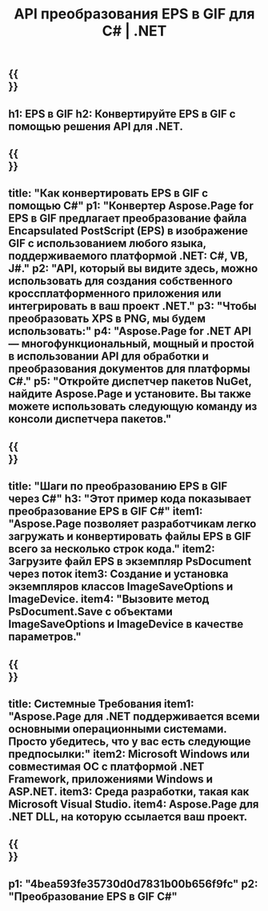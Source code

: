 ﻿---
translation: true
template: /_templates/_conversion-child-net.md
title: API преобразования EPS в GIF для C# | .NET
url: /net/conversion/eps-to-gif/
description: Пример кода для преобразования EPS в GIF C#. Используйте пример кода API для пакетного преобразования файлов EPS в GIF в VB.NET, Asp.NET или любом приложении на основе .NET.
informat: EPS
outformat: GIF
otherformats: XPS PS
---

{{<section banner>}}
---
h1: EPS в GIF
h2: Конвертируйте EPS в GIF с помощью решения API для .NET.
---

{{<section overview>}}
---
title: "Как конвертировать EPS в GIF с помощью C#"
p1: "Конвертер Aspose.Page for EPS в GIF предлагает преобразование файла Encapsulated PostScript (EPS) в изображение GIF с использованием любого языка, поддерживаемого платформой .NET: C#, VB, J#."
p2: "API, который вы видите здесь, можно использовать для создания собственного кроссплатформенного приложения или интегрировать в ваш проект .NET."
p3: "Чтобы преобразовать XPS в PNG, мы будем использовать:"
p4: "Aspose.Page for .NET API — многофункциональный, мощный и простой в использовании API для обработки и преобразования документов для платформы C#."
p5: "Откройте диспетчер пакетов NuGet, найдите Aspose.Page и установите. Вы также можете использовать следующую команду из консоли диспетчера пакетов."
---

{{<section feature1>}}
---
title: "Шаги по преобразованию EPS в GIF через C#"
h3: "Этот пример кода показывает преобразование EPS в GIF C#"
item1: "Aspose.Page позволяет разработчикам легко загружать и конвертировать файлы EPS в GIF всего за несколько строк кода."
item2: Загрузите файл EPS в экземпляр PsDocument через поток
item3: Создание и установка экземпляров классов ImageSaveOptions и ImageDevice.
item4: "Вызовите метод PsDocument.Save с объектами ImageSaveOptions и ImageDevice в качестве параметров."
---

{{<section feature2>}}
---
title: Системные Требования
item1: "Aspose.Page для .NET поддерживается всеми основными операционными системами. Просто убедитесь, что у вас есть следующие предпосылки:"
item2: Microsoft Windows или совместимая ОС с платформой .NET Framework, приложениями Windows и ASP.NET.
item3: Среда разработки, такая как Microsoft Visual Studio.
item4: Aspose.Page для .NET DLL, на которую ссылается ваш проект.
---

{{<section gist>}}
---
p1: "4bea593fe35730d0d7831b00b656f9fc"
p2: "Преобразование EPS в GIF C#"
---
